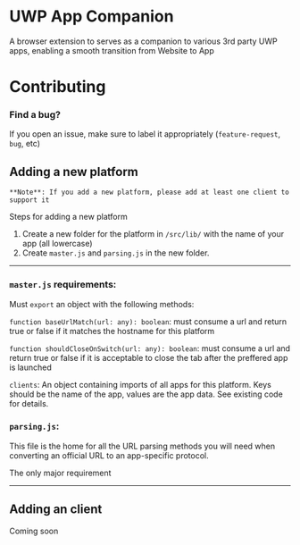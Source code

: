 # UWP App Companion
A browser extension to serves as a companion to various 3rd party UWP apps, enabling a smooth transition from Website to App

# Contributing
### Find a bug?
 If you open an issue, make sure to label it appropriately (`feature-request`, `bug`, etc)

## Adding a new platform
    **Note**: If you add a new platform, please add at least one client to support it

Steps for adding a new platform
1. Create a new folder for the platform in `/src/lib/` with the name of your app (all lowercase)
2. Create `master.js` and `parsing.js` in the new folder.

---
### `master.js` requirements:

Must `export` an object with the following methods:

`function baseUrlMatch(url: any): boolean`: must consume a url and return true or false if it matches the hostname for this platform


`function shouldCloseOnSwitch(url: any): boolean`: must consume a url and return true or false if it is acceptable to close the tab after the preffered app is launched

`clients`: An object containing imports of all apps for this platform. Keys should be the name of the app, values are the app data. See existing code for details.

### `parsing.js`:

This file is the home for all the URL parsing methods you will need when converting an official URL to an app-specific protocol. 

The only major requirement 

---
## Adding an client

Coming soon